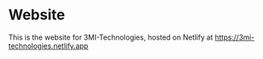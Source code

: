 # Website

This is the website for 3MI-Technologies, hosted on Netlify at https://3mi-technologies.netlify.app
